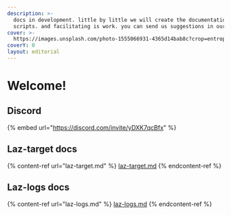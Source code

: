 ```yaml
---
description: >-
  docs in development. little by little we will create the documentation for our
  scripts. and facilitating is work. you can send us suggestions in our dicord.
cover: >-
  https://images.unsplash.com/photo-1555066931-4365d14bab8c?crop=entropy&cs=tinysrgb&fm=jpg&ixid=MnwxOTcwMjR8MHwxfHNlYXJjaHw0fHxjb2RlfGVufDB8fHx8MTY2NTMwOTg0Mg&ixlib=rb-1.2.1&q=80
coverY: 0
layout: editorial
---
```


# Welcome!

## Discord

{% embed url="https://discord.com/invite/yDXK7qcBfx" %}

## Laz-target docs

{% content-ref url="laz-target.md" %}
[laz-target.md](laz-target.md)
{% endcontent-ref %}

## Laz-logs docs

{% content-ref url="laz-logs.md" %}
[laz-logs.md](laz-logs.md)
{% endcontent-ref %}
